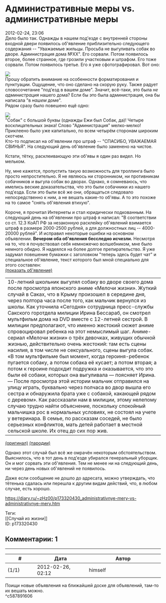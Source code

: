 Административные меры vs. административные меры
===============================================

  
2012-02-24, 23:06  
 Дело было так. Однажды в нашем под'езде с внутренней стороны входной двери появилось об'явление приблизительно следующего содержания -- "Уважаемые жильцы. Просьба не выгуливать собак во дворе. Администрация дома №ХХ". Его сорвали. Потом появилось второе, более странное, где грозили участковым и штрафом. Его тоже сорвали. Потом появилось третье. Его я уже сфотографировал. Вот оно:   
   
   [![](http://s017.radikal.ru/i421/1202/e9/b52922fc6f2bt.jpg)](http://radikal.ru/F/s017.radikal.ru/i421/1202/e9/b52922fc6f2b.jpg)     
 Прошу обратить внимание на особенности форматирования и пунктуации. Ощущение, что оно сделано на скорую руку. Также радует словосочетание "под'езд в вашем доме". Значит, всё-таки, это была  *не администрация*  нашего дома? Если бы это была администрация, она бы написала "в  *нашем*  доме".   
 Рядом сразу было повешено ещё одно:   
   
   [![](http://s58.radikal.ru/i160/1202/7f/1ec39fb6594dt.jpg)](http://radikal.ru/F/s58.radikal.ru/i160/1202/7f/1ec39fb6594d.jpg)     
 "Собак" с большой буквы (однажды Ежи был Собак, да)! Четыре восклицательных знака! Слово "Администрация" мелко-мелко!   
 Приклеено было уже капитально, по всем четырём сторонам широким скотчем.   
 Кто-то подписал на об'явлении про штраф -- "СПАСИБО, УВАЖАЕМАЯ СВИНЬЯ". На следующий день об'явление было заменено на чистое.   
   
 Кстати, тётку, расклеивающую эти об'явы я один раз видел. Но мельком.   
   
 Ну, мне кажется, пропустить такую возможность для троллинга было просто непростительно. Я не являюсь ни сторонником, ни противникам собачников и выгула собак во дворах. Однако, я сомневаюсь, что имелись веские доказательства, что это были собачники из нашего под'езда. Если это были всё же они, обращаться следовало непосредственно к ним, а не вешать какие-то об'явы. А то это похоже на то самое "снять об'явления втихую".   
   
 Короче, я прочитал Интернеты и стал юридически подкованным. На следующий день на об'явлении про штраф я написал: "В соответствии со ст. 12.3 КоАП РФ за незаконную расклейку об'явлений взимается штраф в размере 2000-2500 рублей, а для должностных лиц -- 4000-20000 рублей". И исправил некоторые ошибки на основном объявлении.  **Вечером оба об'явления бесследно исчезли.**  Несмотря на то, что я почувствовал себя немножечко волшебником, мне было немного обидно. Я надеялся на более долгое препирательство. Я уже задумал повешение бумажки с заголовком "теперь здесь будет чат" и специальное об'явление, текст которого был мной специально для этого составлен:   
  [(показать об'явление)](https://zHz00.diary.ru/p173320430.htm?index=1#linkmore173320430m1)      
 

|  |
| --- |
|  10-летний школьник выгулял собаку во дворе своего дома после просмотра японского аниме «Мелочи жизни». Жуткий случай в Саках, что в Крыму произошел в середине дня, через полтора часа после того, как мальчик вернулся из школы. Как уточнила «Сегодня» сотрудница пресс-службы Сакского горотдела милиции Ирина Бессараб, он смотрел мультфильм дома на DVD вместе с 12-летней сестрой. В милиции предполагают, что именно жестокий сюжет аниме спровоцировал ребенка на этот немыслимый шаг.   Аниме-сериал «Мелочи жизни» о трёх девочках, живущих обычной жизнью, действительно очень жестокий: там есть сцены насилия, в том числе не сексуального, сцены выгула собак. «В том мультфильме был момент, когда героиня-ребенок пугается собаку, а потом собака её кусает; а потом вторая; а потом к героине подохдит подружка и оказывается, что это были её собаки, которых она выгуливала — поясняет Ирина. — После просмотра этой истории мальчик отправился на улицу играть, буквально через полчаса во двор вышла его сестра и обнаружила брата уже с собакой, какающей рядом с деревом». Как рассказали нам в милиции, этому нелепому случаю трудно найти объяснение, поскольку спокойный мальчишка рос в нормальных условиях, не состоял на учете у ветеринара. В семье, по рассказам соседей, не было серьезных конфликтов, мать детей работает в местной сельской школе. Их отец до сих пор жив.  |

   
  [(оригинал)](http://www.segodnya.ua/news/14209190.html)   [(пародии)](http://pastebin.com/qZfB7H7C)    
     
   
 Однако этот случай был всё же омрачён некоторым обстоятельством. Выяснилось, что в тот день в под'езде убирался генеральный уборщик. Он и мог сорвать эти об'явления. Тем не менее ни на следующий день, ни через день новых об'явлений не появилось.   
   
 Даже если сообщение не дошло до адресата, можно утверждать, что тётенька сдалась или перешла к другим видам действий, что, в любом случае, есть хорошо.   
  
<https://diary.ru/~zHz00/p173320430_administrativnye-mery-vs-administrativnye-mery.htm>  
  
Теги:  
[[Случай из жизни]]  
ID: p173320430  


Комментарии: 1
--------------

  


---



|         #         |              Дата              |                     Автор                     |           ID           |
| --- | --- | --- | --- |
| (1/1) | 2012-02-26, 02:12 | himself | c587891606 |

  
 Поищи новые объявления на ближайшей доске для объявлений, там-то их вешать можно.   
 ^c587891606